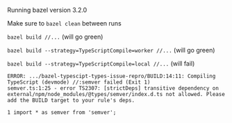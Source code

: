 Running bazel version 3.2.0

Make sure to `bazel clean` between runs

`bazel build //...` (will go green)

`bazel build --strategy=TypeScriptCompile=worker //...` (will go green)

`bazel build --strategy=TypeScriptCompile=local //...` (will fail)

```
ERROR: .../bazel-typescipt-types-issue-repro/BUILD:14:11: Compiling TypeScript (devmode) //:semver failed (Exit 1)
semver.ts:1:25 - error TS2307: [strictDeps] transitive dependency on external/npm/node_modules/@types/semver/index.d.ts not allowed. Please add the BUILD target to your rule's deps.

1 import * as semver from 'semver';
```
